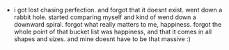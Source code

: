 - i got lost chasing perfection. and forgot that it doesnt exist. went down a rabbit hole. started comparing myself and kind of wend down a downward spiral. forgot what really matters to me, happiness. forgot the whole point of that bucket list was happiness, and that it comes in all shapes and sizes. and mine doesnt have to be that massive :)
